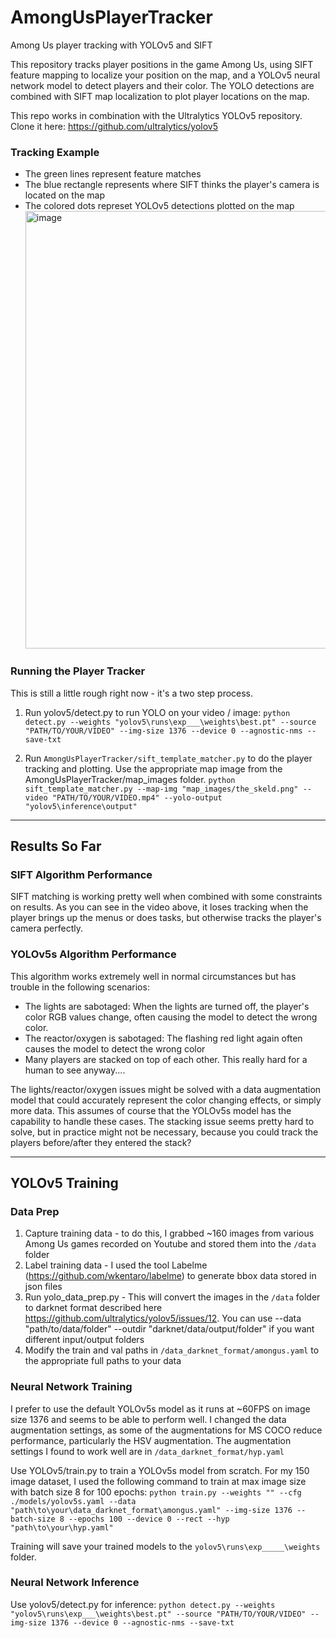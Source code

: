 # AmongUsPlayerTracker
 Among Us player tracking with YOLOv5 and SIFT

This repository tracks player positions in the game Among Us, using SIFT feature mapping to localize your position on the map, and a YOLOv5 neural network model to detect players and their color. The YOLO detections are combined with SIFT map localization to plot player locations on the map.

This repo works in combination with the Ultralytics YOLOv5 repository. Clone it here: https://github.com/ultralytics/yolov5

### Tracking Example
- The green lines represent feature matches
- The blue rectangle represents where SIFT thinks the player's camera is located on the map
- The colored dots represet YOLOv5 detections plotted on the map
<a href="https://www.youtube.com/watch?v=ywalGN4IPnk"><img src="https://user-images.githubusercontent.com/47000850/94505551-54f7f780-01d9-11eb-992b-845050a898b8.png" alt="image" width="700" /></a>

### Running the Player Tracker
This is still a little rough right now - it's a two step process.
1. Run yolov5/detect.py to run YOLO on your video / image: 
`python detect.py --weights "yolov5\runs\exp___\weights\best.pt" --source "PATH/TO/YOUR/VIDEO" --img-size 1376 --device 0 --agnostic-nms --save-txt`

2. Run `AmongUsPlayerTracker/sift_template_matcher.py` to do the player tracking and plotting. Use the appropriate map image from the AmongUsPlayerTracker/map_images folder. 
`python sift_template_matcher.py --map-img "map_images/the_skeld.png" --video "PATH/TO/YOUR/VIDEO.mp4" --yolo-output "yolov5\inference\output"`

---------------------------------------------------------------------------------------------------------------
## Results So Far

### SIFT Algorithm Performance
SIFT matching is working pretty well when combined with some constraints on results. As you can see in the video above, it loses tracking when the player brings up the menus or does tasks, but otherwise tracks the player's camera perfectly.

### YOLOv5s Algorithm Performance
This algorithm works extremely well in normal circumstances but has trouble in the following scenarios:
- The lights are sabotaged: When the lights are turned off, the player's color RGB values change, often causing the model to detect the wrong color.
- The reactor/oxygen is sabotaged: The flashing red light again often causes the model to detect the wrong color
- Many players are stacked on top of each other. This really hard for a human to see anyway....

The lights/reactor/oxygen issues might be solved with a data augmentation model that could accurately represent the color changing effects, or simply more data. This assumes of course that the YOLOv5s model has the capability to handle these cases. The stacking issue seems pretty hard to solve, but in practice might not be necessary, because you could track the players before/after they entered the stack?

---------------------------------------------------------------------------------------------------------------
## YOLOv5 Training

### Data Prep
1. Capture training data - to do this, I grabbed ~160 images from various Among Us games recorded on Youtube and stored them into the `/data` folder
2. Label training data - I used the tool Labelme (https://github.com/wkentaro/labelme) to generate bbox data stored in json files
3. Run yolo_data_prep.py - This will convert the images in the `/data` folder to darknet format described here https://github.com/ultralytics/yolov5/issues/12. You can use --data "path/to/data/folder" --outdir "darknet/data/output/folder" if you want different input/output folders
4. Modify the train and val paths in `/data_darknet_format/amongus.yaml` to the appropriate full paths to your data

### Neural Network Training
I prefer to use the default YOLOv5s model as it runs at ~60FPS on image size 1376 and seems to be able to perform well. I changed the data augmentation settings, as some of the augmentations for MS COCO reduce performance, particularly the HSV augmentation. The augmentation settings I found to work well are in `/data_darknet_format/hyp.yaml`

Use YOLOv5/train.py to train a YOLOv5s model from scratch. For my 150 image dataset, I used the following command to train at max image size with batch size 8 for 100 epochs: `python train.py --weights "" --cfg ./models/yolov5s.yaml --data "path\to\your\data_darknet_format\amongus.yaml" --img-size 1376 --batch-size 8 --epochs 100 --device 0 --rect --hyp "path\to\your\hyp.yaml"`

Training will save your trained models to the `yolov5\runs\exp_____\weights` folder.

### Neural Network Inference
Use yolov5/detect.py for inference:
`python detect.py --weights "yolov5\runs\exp___\weights\best.pt" --source "PATH/TO/YOUR/VIDEO" --img-size 1376 --device 0 --agnostic-nms --save-txt`
